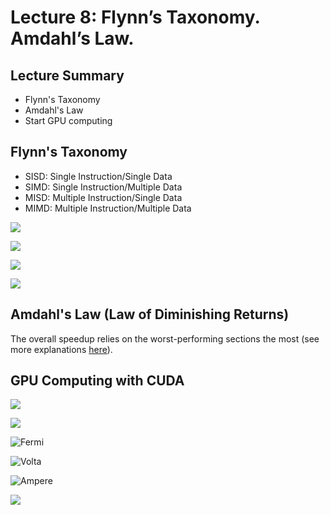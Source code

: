 # Lecture 8: Flynn’s Taxonomy. Amdahl’s Law.

## Lecture Summary

* Flynn's Taxonomy
* Amdahl's Law
* Start GPU computing

## Flynn's Taxonomy

* SISD: Single Instruction/Single Data
* SIMD: Single Instruction/Multiple Data
* MISD: Multiple Instruction/Single Data
* MIMD: Multiple Instruction/Multiple Data

![](../../.gitbook/assets/screen-shot-2021-02-10-at-1.56.21-pm.png)

![](../../.gitbook/assets/screen-shot-2021-02-10-at-1.56.37-pm.png)

![](../../.gitbook/assets/screen-shot-2021-02-10-at-1.57.07-pm.png)

![](../../.gitbook/assets/screen-shot-2021-02-10-at-1.57.23-pm.png)

## Amdahl's Law \(Law of Diminishing Returns\)

The overall speedup relies on the worst-performing sections the most \(see more explanations [here](../../operating-systems/index/raid-a-case-for-redundant-arrays-of-inexpensive-disks.md#background-and-motivation)\).

## GPU Computing with CUDA

![](../../.gitbook/assets/screen-shot-2021-02-10-at-2.05.01-pm.png)

![](../../.gitbook/assets/screen-shot-2021-02-10-at-2.05.23-pm.png)

![Fermi](../../.gitbook/assets/screen-shot-2021-02-10-at-2.09.29-pm.png)

![Volta](../../.gitbook/assets/screen-shot-2021-02-10-at-2.10.08-pm.png)

![Ampere](../../.gitbook/assets/screen-shot-2021-02-10-at-2.10.27-pm.png)

![](../../.gitbook/assets/screen-shot-2021-02-10-at-2.11.08-pm.png)

















